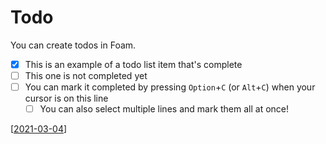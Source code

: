 # Todo

You can create todos in Foam.

- [x] This is an example of a todo list item that's complete
- [ ] This one is not completed yet
- [ ] You can mark it completed by pressing `Option`+`C` (or `Alt`+`C`) when your cursor is on this line
  - [ ] You can also select multiple lines and mark them all at once!

[[2021-03-04]]

[//begin]: # "Autogenerated link references for markdown compatibility"
[2021-03-04]: journal/2021-03-04.md "Thursday, March 4, 2021"
[//end]: # "Autogenerated link references"